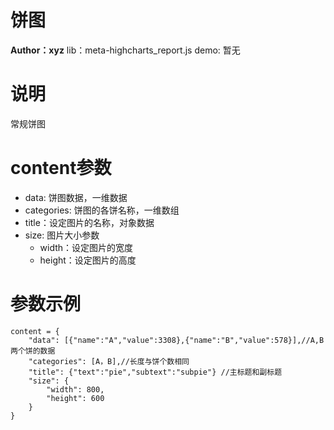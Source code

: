 饼图
========
**Author：xyz**
lib：meta-highcharts_report.js
demo: 暂无

# 说明

常规饼图

# content参数

* data: 饼图数据，一维数据
* categories: 饼图的各饼名称，一维数组
* title：设定图片的名称，对象数据
* size: 图片大小参数
	+ width：设定图片的宽度
	+ height：设定图片的高度


# 参数示例

```
content = {
	"data": [{"name":"A","value":3308},{"name":"B","value":578}],//A,B两个饼的数据
	"categories": [A，B],//长度与饼个数相同
	"title": {"text":"pie","subtext":"subpie"} //主标题和副标题
    "size": {
        "width": 800,
        "height": 600
    }
}
```
